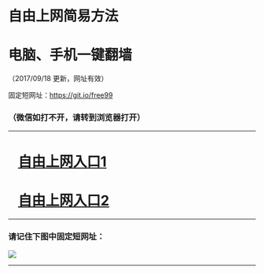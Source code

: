 ﻿# 自由上网简易方法

# 电脑、手机一键翻墙

（2017/09/18 更新，网址有效）

固定短网址：https://git.io/free99

### （微信如打不开，请转到浏览器打开）


***





# &nbsp;&nbsp; <a href="http://ft62338547.fwq-tz1005.info/fwqtz01.html?t=09180013082 " target="_blank">自由上网入口1</a>
# &nbsp;&nbsp; <a href="http://ft322839549.fwq-tz1006.info/fwqtz02.html?t=091800126596 " target="_blank">自由上网入口2</a>
***

### 请记住下图中固定短网址：

<img src="https://s3-us-west-2.amazonaws.com/fwq-1001/yjfq-20170905okok.png" /> 


***

